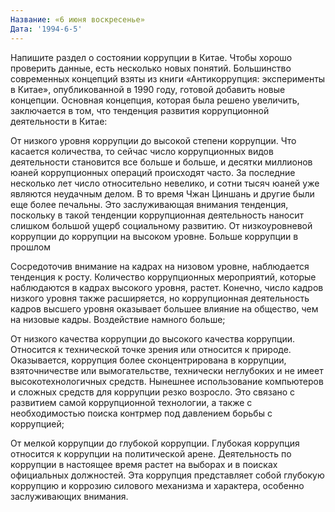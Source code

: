 ```yaml
---
Название: «6 июня воскресенье»
Дата: '1994-6-5'
---
```


Напишите раздел о состоянии коррупции в Китае. Чтобы хорошо проверить данные, есть несколько новых понятий. Большинство современных концепций взяты из книги «Антикоррупция: эксперименты в Китае», опубликованной в 1990 году, готовой добавить новые концепции. Основная концепция, которая была решено увеличить, заключается в том, что тенденция развития коррупционной деятельности в Китае:

От низкого уровня коррупции до высокой степени коррупции. Что касается количества, то сейчас число коррупционных видов деятельности становится все больше и больше, и десятки миллионов юаней коррупционных операций происходят часто. За последние несколько лет число относительно невелико, и сотни тысяч юаней уже являются неудачным делом. В то время Чжан Циншань и другие были еще более печальны. Это заслуживающая внимания тенденция, поскольку в такой тенденции коррупционная деятельность наносит слишком большой ущерб социальному развитию. От низкоуровневой коррупции до коррупции на высоком уровне. Больше коррупции в прошлом

Сосредоточив внимание на кадрах на низовом уровне, наблюдается тенденция к росту. Количество коррупционных мероприятий, которые наблюдаются в кадрах высокого уровня, растет. Конечно, число кадров низкого уровня также расширяется, но коррупционная деятельность кадров высшего уровня оказывает большее влияние на общество, чем на низовые кадры. Воздействие намного больше;

От низкого качества коррупции до высокого качества коррупции. Относится к технической точке зрения или относится к природе. Оказывается, коррупция более сконцентрирована в коррупции, взяточничестве или вымогательстве, технически неглубоких и не имеет высокотехнологичных средств. Нынешнее использование компьютеров и сложных средств для коррупции резко возросло. Это связано с развитием самой коррупционной технологии, а также с необходимостью поиска контрмер под давлением борьбы с коррупцией;

От мелкой коррупции до глубокой коррупции. Глубокая коррупция относится к коррупции на политической арене. Деятельность по коррупции в настоящее время растет на выборах и в поисках официальных должностей. Эта коррупция представляет собой глубокую коррупцию и коррозию силового механизма и характера, особенно заслуживающих внимания.

